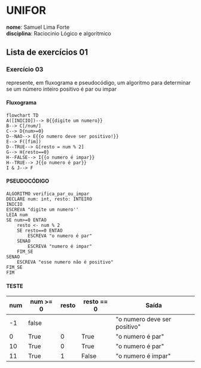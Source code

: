# UNIFOR
**nome**: Samuel Lima Forte <br>
**disciplina**: Raciocinio Lógico e algoritmico

## Lista de exercícios 01

### Exercício 03
represente, em fluxograma e pseudocódigo, um algoritmo para determinar se um número inteiro positivo é par ou impar

#### Fluxograma

```mermaid
flowchart TD
A([INICIO])--> B{{digite um numero}}
B--> C[/num/]
C--> D{num>=0}
D--NAO--> E{{o numero deve ser positivo!}}
E--> F([fim])
D--TRUE--> G[resto = num % 2]
G--> H{resto==0}
H--FALSE--> I{{o numero é impar}}
H--TRUE--> J{{o numero é par}}
I & J--> F
``` 
#### PSEUDOCÓDIGO
```
ALGORITMO verifica_par_ou_impar
DECLARE num: int, resto: INTEIRO
INICIO
ESCREVA "digite um numero''
LEIA num
SE num>=0 ENTAO 
	resto <- num % 2
	SE resto==0 ENTAO 
		ESCREVA "o numero é par"
	SENAO 
		ESCREVA "numero é impar"
	FIM_SE
SENAO
	ESCREVA "esse numero não é positivo"
FIM_SE
FIM
```
#### TESTE
| num | num >= 0 | resto | resto == 0 | Saída |
| -- | -- | -- | -- | -- |
|-1| false | | | "o numero deve ser positivo" |
|0| True | 0 | True | "o numero é par" |
|10| True | 0 | True | "o numero é par"|
|11| True | 1 | False | "o numero é impar"|









